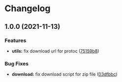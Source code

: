 # Changelog

## 1.0.0 (2021-11-13)


### Features

* **utils:** fix download url for protoc ([75159b8](https://www.github.com/nissy-dev/asdf-protoc/commit/75159b824b53528d6e2a438a5be6484fa26dc81d))


### Bug Fixes

* **download:** fix download script for zip file ([03dfbbc](https://www.github.com/nissy-dev/asdf-protoc/commit/03dfbbc6e4948a099429cab1845ff0820c64690b))
